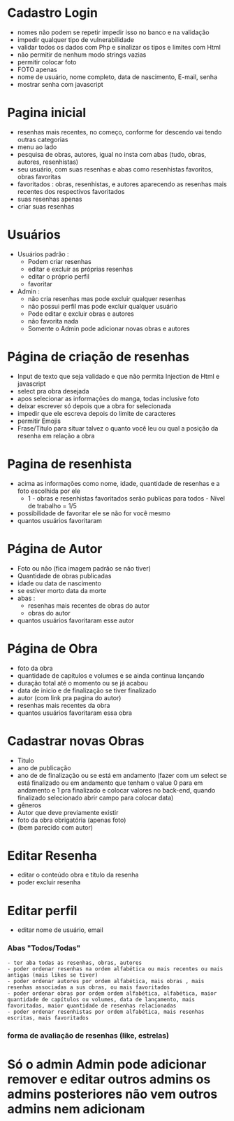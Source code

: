 
# Cadastro Login
- nomes não podem se repetir impedir isso no banco e na validação
- impedir qualquer tipo de vulnerabilidade
- validar todos os dados com Php e sinalizar os tipos e limites com Html
- não permitir de nenhum modo strings vazias 
- permitir colocar foto
- FOTO apenas
- nome de usuário, nome completo, data de nascimento, E-mail, senha 
- mostrar senha com javascript
# Pagina inicial
- resenhas mais recentes, no começo, conforme for descendo vai tendo outras categorias 
- menu ao lado 
- pesquisa de obras, autores, igual no insta com abas (tudo, obras, autores, resenhistas)
- seu usuário, com suas resenhas e abas como resenhistas favoritos, obras favoritas
- favoritados : obras, resenhistas, e autores aparecendo as resenhas mais recentes dos respectivos favoritados
- suas resenhas apenas
- criar suas resenhas

# Usuários
- Usuários padrão : 
	- Podem criar resenhas 
	- editar e excluir as próprias resenhas 
	- editar o próprio perfil 
	- favoritar 
- Admin :
	-  não cria resenhas mas pode excluir qualquer resenhas 
	- não possui perfil mas pode excluir  qualquer usuário
	- Pode editar e excluir obras e autores
	- não favorita nada
	- Somente o Admin pode adicionar novas obras e autores

# Página de criação de resenhas
- Input de texto que seja validado e que não permita Injection de Html e javascript
- select pra obra desejada
- apos selecionar as informações do manga, todas inclusive foto 
- deixar escrever só depois que a obra for selecionada 
- impedir que ele escreva depois do limite de caracteres
- permitir Emojis
- Frase/Título para situar talvez o quanto você leu ou qual a posição da resenha em relação a obra

# Pagina de resenhista 
- acima as informações como nome, idade, quantidade de resenhas e a foto escolhida por ele
	- 1 - obras e resenhistas favoritados  serão publicas para todos - Nível de trabalho = 1/5
- possibilidade de favoritar ele se não for você mesmo
- quantos usuários favoritaram

# Página de Autor
-  Foto ou não (fica imagem padrão se não tiver)
- Quantidade de obras publicadas 
- idade ou data de nascimento
- se estiver morto data da morte 
- abas :
	- resenhas mais recentes de obras do autor
	- obras do autor
- quantos usuários favoritaram esse autor

# Página de Obra
- foto da obra
- quantidade de capítulos e volumes e se ainda continua lançando
- duração total até o momento ou se já acabou
- data de inicio e de finalização se tiver finalizado
- autor (com link pra pagina do autor)
- resenhas mais recentes da obra
- quantos usuários favoritaram essa obra
# Cadastrar novas Obras 
- Titulo
- ano de publicação
- ano de de finalização ou se está em andamento (fazer com um select se está finalizado ou em andamento que tenham o value 0 para em andamento e 1 pra finalizado e colocar valores no back-end,  quando finalizado selecionado abrir campo para colocar data)
- gêneros
- Autor que deve previamente existir
- foto da obra obrigatória (apenas foto)
- (bem parecido com autor)

# Editar Resenha
- editar o conteúdo obra e titulo da resenha
- poder excluir resenha

# Editar perfil
- editar nome de usuário, email  

### Abas "Todos/Todas"
	- ter aba todas as resenhas, obras, autores
	- poder ordenar resenhas na ordem alfabética ou mais recentes ou mais antigas (mais likes se tiver)
	- poder ordenar autores por ordem alfabética, mais obras , mais resenhas associadas a sus obras, ou mais favoritados
	- poder ordenar obras por ordem ordem alfabética, alfabética, maior quantidade de capítulos ou volumes, data de lançamento, mais favoritadas, maior quantidade de resenhas relacionadas
	- poder ordenar resenhistas por ordem alfabética, mais resenhas escritas, mais favoritados

 ### forma de avaliação de resenhas (like, estrelas)

 # Só o admin Admin pode adicionar remover e editar outros admins os admins posteriores não vem outros admins nem adicionam
